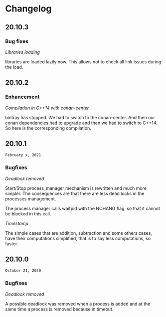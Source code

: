 # Changelog

## 20.10.3

### Bug fixes

*Libraries loading*

libraries are loaded lazily now. This allows not to check all link issues during
the load.

## 20.10.2

### Enhancement

*Compilation in C++14 with conan-center*

bintray has stopped. We had to switch to the conan-center. And then our conan
dependencies had to upgrade and then we had to switch to C++14. So here is the
corresponding compilation.

## 20.10.1

`February x, 2021`

### Bugfixes

*Deadlock removed*

Start/Stop process\_manager mechanism is rewritten and much more simpler. The
consequences are that there are less dead locks in the processes management.

The process manager calls waitpid with the NOHANG flag, so that it cannot be
blocked in this call.

*Timestamp*

The simple cases that are addition, subtraction and some others cases, have
their computations simplified, that is to say less computations, so faster.

## 20.10.0

`October 21, 2020`

### Bugfixes

*Deadlock removed*

A possible deadlock was removed when a process is added and at the same time
a process is removed because in timeout.
